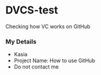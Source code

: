 # DVCS-test
Checking how VC works on GitHub

### My Details
- Kasia
- Project Name: How to use GitHub
- Do not contact me
